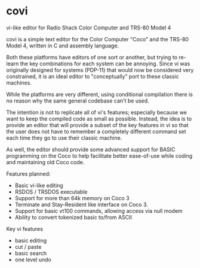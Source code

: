 # covi
vi-like editor for Radio Shack Color Computer and TRS-80 Model 4

covi is a simple text editor for the Color Computer "Coco" and the TRS-80 Model 4, written in C and assembly language.

Both these platforms have editors of one sort or another, but trying to re-learn the key combinations for each system can be annoying.   Since vi was originally designed for systems (PDP-11) that would now be considered very constrained, it is an ideal editor to "conceptually" port to these classic machines.

While the platforms are very different, using conditional compilation there is no reason why the same general codebase can't be used.

The intention is not to replicate all of vi's features; especially because we want to keep the compiled code as small as possible.  Instead, the idea is to provide an editor that will provide a subset of the key features in vi so that the user does not have to remember a completely different command set each time they go to use their classic machine.

As well, the editor should provide some advanced support for BASIC programming on the Coco to help facilitate better ease-of-use while coding and maintaining old Coco code.

Features planned:

* Basic vi-like editing
* RSDOS / TRSDOS executable
* Support for more than 64k memory on Coco 3
* Terminate and Stay-Resident like interface on Coco 3.
* Support for basic vt100 commands, allowing access via null modem
* Ability to convert tokenized basic to/from ASCII

Key vi features
* basic editing
* cut / paste 
* basic search
* one level undo

